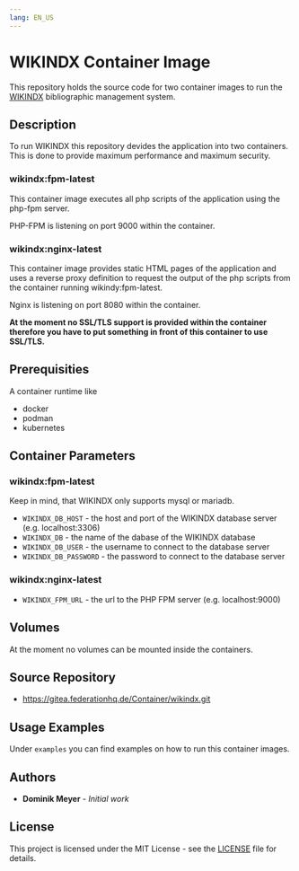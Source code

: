 ```yaml
---
lang: EN_US
---
```


# WIKINDX Container Image

This repository holds the source code for two container images to run the 
[WIKINDX](https://wikindx.sourceforge.io/) bibliographic management system.

## Description

To run WIKINDX this repository devides the application into two containers.
This is done to provide maximum performance and maximum security.

### wikindx:fpm-latest

This container image executes all php scripts of the application using
the php-fpm server. 

PHP-FPM is listening on port 9000 within the container.

### wikindx:nginx-latest

This container image provides static HTML pages of the application and 
uses a reverse proxy definition to request the output of the php scripts
from the container running wikindy:fpm-latest.

Nginx is listening on port 8080 within the container. 

**At the moment no SSL/TLS support is provided within the container therefore
you have to put something in front of this container to use SSL/TLS.**

## Prerequisities

A container runtime like

* docker 
* podman
* kubernetes


## Container Parameters

### wikindx:fpm-latest

Keep in mind, that WIKINDX only supports mysql or mariadb.

* `WIKINDX_DB_HOST` - the host and port of the WIKINDX database server (e.g. localhost:3306)
* `WIKINDX_DB` - the name of the dabase of the WIKINDX database
* `WIKINDX_DB_USER` - the username to connect to the database server
* `WIKINDX_DB_PASSWORD` - the password to connect to the database server 

### wikindx:nginx-latest

* `WIKINDX_FPM_URL` - the url to the PHP FPM server (e.g. localhost:9000)

## Volumes

At the moment no volumes can be mounted inside the containers.

## Source Repository

* https://gitea.federationhq.de/Container/wikindx.git

## Usage Examples

Under `examples` you can find examples on how to run this container images. 

## Authors

* **Dominik Meyer** - *Initial work* 

## License

This project is licensed under the MIT License - see the [LICENSE](LICENSE) file for details.
